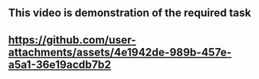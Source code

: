<h2>This video is demonstration of the required task<h2>


https://github.com/user-attachments/assets/4e1942de-989b-457e-a5a1-36e19acdb7b2

